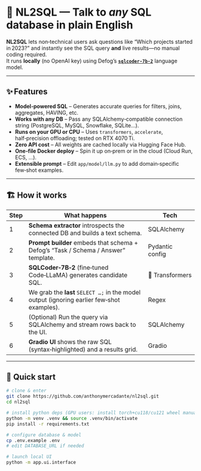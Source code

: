 # 🐬 NL2SQL — Talk to *any* SQL database in plain English


**NL2SQL** lets non‑technical users ask questions like “Which projects started in 2023?” and instantly see the SQL query **and** live results—no manual coding required.  
It runs **locally** (no OpenAI key) using Defog’s **[`sqlcoder‑7b‑2`](https://huggingface.co/defog/sqlcoder-7b-2)** language model.

---

## ✨ Features

* **Model‑powered SQL** – Generates accurate queries for filters, joins, aggregates, HAVING, etc.  
* **Works with any DB** – Pass any SQLAlchemy‑compatible connection string (PostgreSQL, MySQL, Snowflake, SQLite…).  
* **Runs on your GPU or CPU** – Uses `transformers`, `accelerate`, half‑precision offloading; tested on RTX 4070 Ti.  
* **Zero API cost** – All weights are cached locally via Hugging Face Hub.  
* **One‑file Docker deploy** – Spin it up on‑prem or in the cloud (Cloud Run, ECS, …).  
* **Extensible prompt** – Edit `app/model/llm.py` to add domain‑specific few‑shot examples.

---

## 🏗️ How it works

| Step | What happens | Tech |
|------|--------------|------|
| 1 | **Schema extractor** introspects the connected DB and builds a text schema. | SQLAlchemy |
| 2 | **Prompt builder** embeds that schema + Defog’s “Task / Schema / Answer” template. | Pydantic config |
| 3 | **SQLCoder‑7B‑2** (fine‑tuned Code‑LLaMA) generates candidate SQL. | 🤗 Transformers |
| 4 | We grab the **last** `SELECT …;` in the model output (ignoring earlier few‑shot examples). | Regex |
| 5 | (Optional) Run the query via SQLAlchemy and stream rows back to the UI. | SQLAlchemy |
| 6 | **Gradio UI** shows the raw SQL (syntax‑highlighted) and a results grid. | Gradio |

---

## 🚀 Quick start

```bash
# clone & enter
git clone https://github.com/anthonymercadante/nl2sql.git
cd nl2sql

# install python deps (GPU users: install torch+cu118/cu121 wheel manually)
python -m venv .venv && source .venv/bin/activate
pip install -r requirements.txt

# configure database & model
cp .env.example .env
# edit DATABASE_URL if needed

# launch local UI
python -m app.ui.interface
